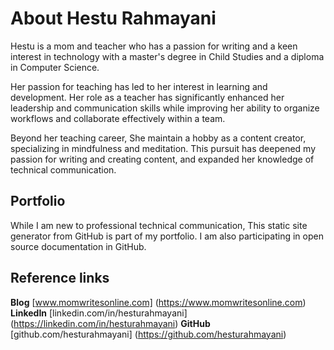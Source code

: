 # About Hestu Rahmayani
Hestu is a mom and teacher who has a passion for writing and a keen interest in technology  with a master's degree in Child Studies and a diploma in Computer Science.

Her passion for teaching has led to her interest in learning and development. Her role as a teacher has significantly enhanced her leadership and communication skills while improving her ability to organize workflows and collaborate effectively within a team.

Beyond her teaching career, She maintain a hobby as a content creator, specializing in mindfulness and meditation. This pursuit has deepened my passion for writing and creating content, and expanded her knowledge of technical communication.

## Portfolio
While I am new to professional technical communication, This static site generator from GitHub is part of my portfolio. I am also participating in open source documentation in GitHub.

## Reference links
**Blog** [www.momwritesonline.com] (https://www.momwritesonline.com)
**LinkedIn** [linkedin.com/in/hesturahmayani] (https://linkedin.com/in/hesturahmayani)
**GitHub** [github.com/hesturahmayani] (https://github.com/hesturahmayani)
